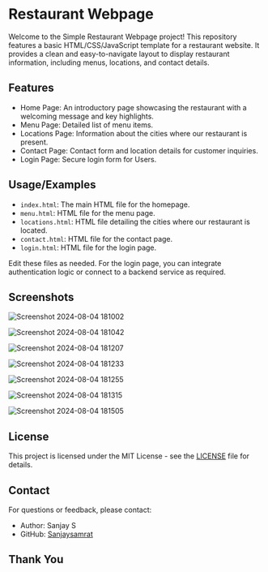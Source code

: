 
# Restaurant Webpage

Welcome to the Simple Restaurant Webpage project! This repository features a basic HTML/CSS/JavaScript template for a restaurant website. It provides a clean and easy-to-navigate layout to display restaurant information, including menus, locations, and contact details.

## Features

- Home Page: An introductory page showcasing the restaurant with a welcoming message and key highlights.
- Menu Page: Detailed list of menu items.
- Locations Page: Information about the cities where our restaurant is present.
- Contact Page: Contact form and location details for customer inquiries.
- Login Page: Secure login form for Users.


## Usage/Examples

- `index.html`: The main HTML file for the homepage.
- `menu.html`: HTML file for the menu page.
- `locations.html`: HTML file detailing the cities where our restaurant is located.
- `contact.html`: HTML file for the contact page.
- `login.html`: HTML file for the login page.

Edit these files as needed. For the login page, you can integrate authentication logic or connect to a backend service as required.


## Screenshots

![Screenshot 2024-08-04 181002](https://github.com/user-attachments/assets/6b702981-7437-4981-992e-31add38faf0d)

![Screenshot 2024-08-04 181042](https://github.com/user-attachments/assets/c6ca4edd-c89b-40b6-9cdb-29e4eca9d45f)

![Screenshot 2024-08-04 181207](https://github.com/user-attachments/assets/4a7bc864-ab34-4667-83b8-460bd79bc38c)

![Screenshot 2024-08-04 181233](https://github.com/user-attachments/assets/ea41d469-5591-49c7-acf3-5b043e67ddda)

![Screenshot 2024-08-04 181255](https://github.com/user-attachments/assets/39265589-0e21-4db2-aae9-c987b9ace7fb)

![Screenshot 2024-08-04 181315](https://github.com/user-attachments/assets/5e0d1598-8486-46d8-81c0-f733d170f71f)

![Screenshot 2024-08-04 181505](https://github.com/user-attachments/assets/05960fc5-c574-4eab-8e22-5b9745339f22)


## License

This project is licensed under the MIT License - see the [LICENSE](https://choosealicense.com/licenses/mit/) file for details.




## Contact
For questions or feedback, please contact:

- Author: Sanjay S
- GitHub: [Sanjaysamrat](https://github.com/Sanjaysamrat)




## Thank You

